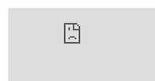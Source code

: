 <!DOCTYPE html>
<html>
  <style>
    html {
      background-repeat: norepeat;
      background-size: cover;
    }
  iframe{
    width: 100%;
    height:100%;
    border: none;
  }
  </style>
  <head>
    <title>Salesforce Chat - Iframes POC</title>
  </head>
  <!--
  <script type="text/javascript" src="path/to/prototype.js"></script> -->
  <script type="application/javascript">
    window.onmessage = function(e) {
      console.log(e.data.hasOwnProperty("frameHeight"));
      if (e.data.hasOwnProperty("frameHeight")) {
        var chatFrame = document.getElementById("chatFrame");
        chatFrame.style.height = e.data.frameHeight + 20 + "px";
        chatFrame.style.width = e.data.frameWidth + 20 + "px";
      }
    };
  </script>
  <body>
    <div style ="bottom: 0px; right: 0px; position: absolute;" >
      <iframe id="chatFrame" src= "https://yugroup--sivadev.sandbox.my.site.com/childpage_chat.html"></iframe>
    </div>
  </body>
  
</html>
